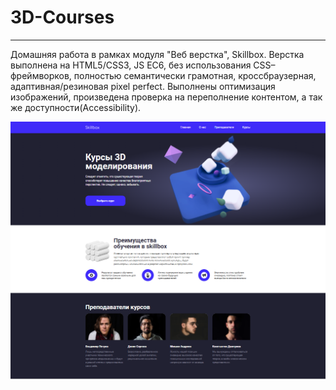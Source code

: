 # 3D-Courses

---
Домашняя работа в рамках модуля "Веб верстка", Skillbox.
Верстка выполнена на HTML5/CSS3, JS EC6, без использования CSS–фреймворков, полностью семантически грамотная, кроссбраузерная, адаптивная/резиновая pixel perfect.
Выполнены оптимизация изображений, произведена проверка на переполнение контентом, а так же доступности(Accessibility).

![Образец](./preview/2023-05-05_18-55-56.png)
